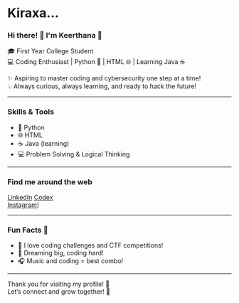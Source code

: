 # Kiraxa...
### Hi there! 👋 I'm Keerthana 💖  
🎓 First Year College Student  
💻 Coding Enthusiast | Python 🐍 | HTML 🌐 | Learning Java ☕  

✨ Aspiring to master coding and cybersecurity one step at a time!  
💡 Always curious, always learning, and ready to hack the future!  

---

### Skills & Tools  
- 🐍 Python  
- 🌐 HTML  
- ☕ Java (learning)  
- 💻 Problem Solving & Logical Thinking  

---

### Find me around the web  
[LinkedIn](https://www.linkedin.com/in/keeru-ch-8529b1379/)
[Codex](https://www.codedex.io/@kiraxaexe)  
[Instagram](https://www.instagram.com/glitchykeeru.exe/))  

---

### Fun Facts 💖  
- 💫 I love coding challenges and CTF competitions!  
- 🌟 Dreaming big, coding hard!  
- 🎧 Music and coding = best combo!  

---

Thank you for visiting my profile! 🌸  
Let’s connect and grow together! 🚀  
